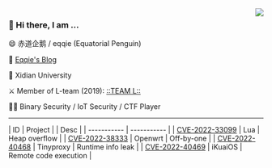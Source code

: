 
<img align="right" src="https://github-readme-stats.vercel.app/api?username=victoryang00&show_icons=true&icon_color=0366d6&bg_color=ffffff&hide_title=true" />

### 👋 Hi there, I am ...

😄 赤道企鹅 / eqqie (Equatorial Penguin)

📕 [Eqqie's Blog](https://eqqie.cn/)

🏫 Xidian University

⚔️ Member of L-team (2019): [::TEAM L::](https://l.xdsec.org/about.html)

🧑‍💻 Binary Security / IoT Security  / CTF Player

------

| ID   | Project |  | Desc |
| ----------- | ----------- |
| [CVE-2022-33099](https://cve.mitre.org/cgi-bin/cvename.cgi?name=CVE-2022-33099) | Lua | Heap overflow       |
| [CVE-2022-38333](https://cve.mitre.org/cgi-bin/cvename.cgi?name=CVE-2022-38333) | Openwrt | Off-by-one        |
| [CVE-2022-40468](https://cve.mitre.org/cgi-bin/cvename.cgi?name=CVE-2022-40468) | Tinyproxy | Runtime info leak        |
| [CVE-2022-40469](https://cve.mitre.org/cgi-bin/cvename.cgi?name=CVE-2022-40469) | iKuaiOS | Remote code execution        |
